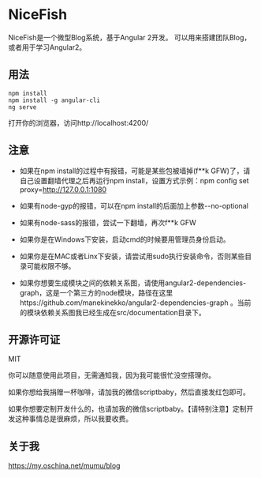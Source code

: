 # NiceFish

NiceFish是一个微型Blog系统，基于Angular 2开发。 可以用来搭建团队Blog，或者用于学习Angular2。 

## 用法

	npm install
	npm install -g angular-cli
	ng serve

打开你的浏览器，访问http://localhost:4200/

## 注意

 - 如果在npm install的过程中有报错，可能是某些包被墙掉(f**k GFW)了，请自己设置翻墙代理之后再运行npm install，设置方式示例：npm config set proxy=http://127.0.0.1:1080

 - 如果有node-gyp的报错，可以在npm install的后面加上参数--no-optional

 - 如果有node-sass的报错，尝试一下翻墙，再次f**k GFW

 - 如果你是在Windows下安装，启动cmd的时候要用管理员身份启动。

 - 如果你是在MAC或者Linx下安装，请尝试用sudo执行安装命令，否则某些目录可能权限不够。

 - 如果你想要生成模块之间的依赖关系图，请使用angular2-dependencies-graph，这是一个第三方的node模块，路径在这里https://github.com/manekinekko/angular2-dependencies-graph 。当前的模块依赖关系图我已经生成在src/documentation目录下。

## 开源许可证
 MIT

 你可以随意使用此项目，无需通知我，因为我可能很忙没空搭理你。

 如果你想给我捐赠一杯咖啡，请加我的微信scriptbaby，然后直接发红包即可。

 如果你想要定制开发什么的，也请加我的微信scriptbaby。【请特别注意】定制开发这种事情总是很麻烦，所以我要收费。

## 关于我

https://my.oschina.net/mumu/blog